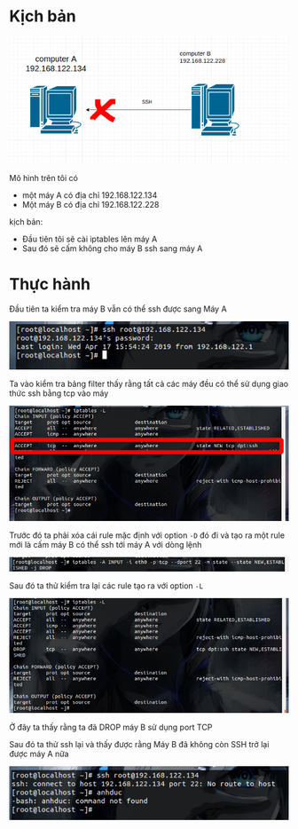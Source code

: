 # Kịch bản 

![](https://github.com/duckmak14/linux/blob/master/iptables/images/screenshot_3.png)

Mô hình trên tôi có 
- một máy A có địa chỉ 192.168.122.134
- Một máy B có địa chỉ 192.168.122.228

kịch bản: 
- Đầu tiên tôi sẽ cài iptables lên máy A 
- Sau đó sẽ cấm không cho máy B ssh sang máy A

# Thực hành 
Đầu tiên ta kiểm tra máy B vẫn có thể ssh được sang Máy A

![](https://github.com/duckmak14/linux/blob/master/iptables/images/screenshot10.png)

Ta vào kiểm tra bảng filter thấy rằng tất cả các máy đều có thể sử dụng giao thức ssh bằng tcp vào máy

![](https://github.com/duckmak14/linux/blob/master/iptables/images/screenshot11.png)

Trước đó ta phải xóa cái rule mặc định với option `-D` đó đi và tạo ra một rule mới là cấm máy B có thể ssh tới máy A với dòng lệnh 

![](https://github.com/duckmak14/linux/blob/master/iptables/images/screenshot_2.png)

Sau đó ta thử kiểm tra lại các rule tạo ra với option `-L` 

![](https://github.com/duckmak14/linux/blob/master/iptables/images/screenshot_1.png)

Ở đây ta thấy rằng ta đã DROP máy B sử dụng port TCP 

Sau đó ta thử ssh lại và thấy được rằng Máy B đã không còn SSH trở lại được máy A nữa

![](https://github.com/duckmak14/linux/blob/master/iptables/images/screenshot.png)
